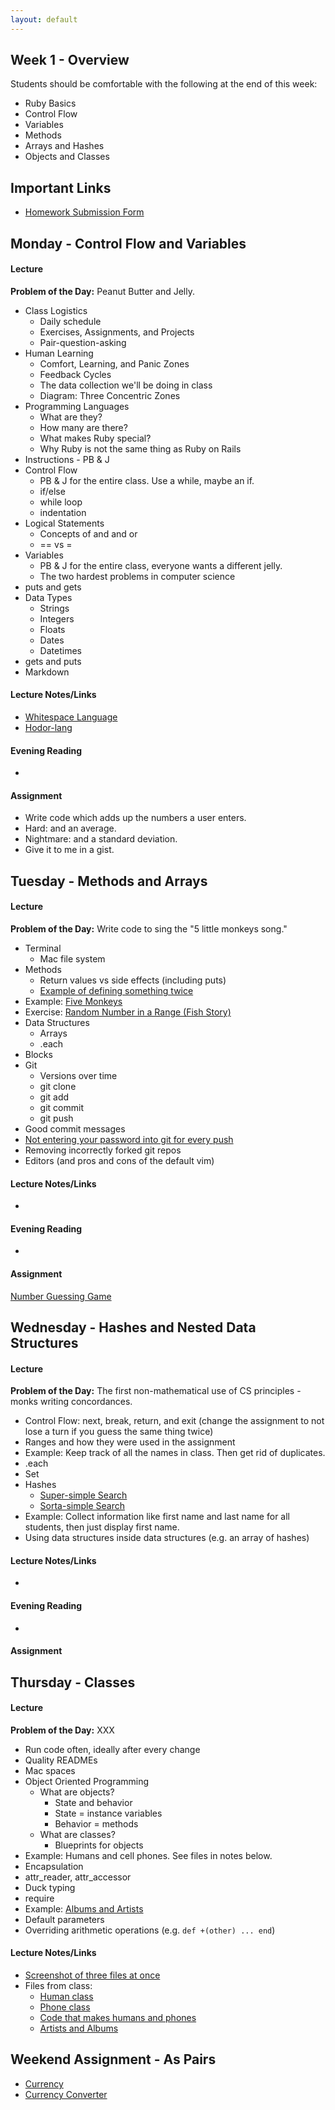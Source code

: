 ```yaml
---
layout: default
---
```


## Week 1 - Overview

Students should be comfortable with the following at the end of this week:

* Ruby Basics
* Control Flow
* Variables
* Methods
* Arrays and Hashes
* Objects and Classes


## Important Links

* [Homework Submission Form](http://goo.gl/forms/o9so3mi9Sd)


## Monday - Control Flow and Variables

#### Lecture

**Problem of the Day:** Peanut Butter and Jelly.

* Class Logistics
  * Daily schedule
  * Exercises, Assignments, and Projects
  * Pair-question-asking
* Human Learning
  * Comfort, Learning, and Panic Zones
  * Feedback Cycles
  * The data collection we'll be doing in class
  * Diagram: Three Concentric Zones
* Programming Languages
  * What are they?
  * How many are there?
  * What makes Ruby special?
  * Why Ruby is not the same thing as Ruby on Rails
* Instructions - PB & J
* Control Flow
  * PB & J for the entire class.  Use a while, maybe an if.
  * if/else
  * while loop
  * indentation
* Logical Statements
  * Concepts of and and or
  * == vs =
* Variables
  * PB & J for the entire class, everyone wants a different jelly.
  * The two hardest problems in computer science
* puts and gets
* Data Types
  * Strings
  * Integers
  * Floats
  * Dates
  * Datetimes
* gets and puts
* Markdown

#### Lecture Notes/Links

* [Whitespace Language](http://en.wikipedia.org/wiki/Whitespace_%28programming_language%29#Sample_code)
* [Hodor-lang](http://www.hodor-lang.org/)

#### Evening Reading

*

#### Assignment

* Write code which adds up the numbers a user enters.
* Hard: and an average.
* Nightmare: and a standard deviation.
* Give it to me in a gist.

## Tuesday - Methods and Arrays

#### Lecture

**Problem of the Day:** Write code to sing the "5 little monkeys song."

* Terminal
  * Mac file system
* Methods
  * Return values vs side effects (including puts)
  * [Example of defining something twice](w1-4/double_def.rb)
* Example: [Five Monkeys](https://github.com/masonfmatthews/rails_assignments/tree/master/exercises/monkeys_jumping_on_the_bed)
* Exercise: [Random Number in a Range (Fish Story)](https://github.com/masonfmatthews/rails_assignments/tree/master/exercises/random_in_range)
* Data Structures
  * Arrays
  * .each
* Blocks
* Git
  * Versions over time
  * git clone
  * git add
  * git commit
  * git push
* Good commit messages
* [Not entering your password into git for every push](https://help.github.com/articles/caching-your-github-password-in-git/)
* Removing incorrectly forked git repos
* Editors (and pros and cons of the default vim)

#### Lecture Notes/Links

*

#### Evening Reading

*

#### Assignment

[Number Guessing Game](https://github.com/tiyd-rails-2015-05/number_guessing)


## Wednesday - Hashes and Nested Data Structures

#### Lecture

**Problem of the Day:** The first non-mathematical use of CS principles - monks writing concordances.

* Control Flow: next, break, return, and exit (change the assignment to not lose a turn if you guess the same thing twice)
* Ranges and how they were used in the assignment
* Example: Keep track of all the names in class.  Then get rid of duplicates.
* .each
* Set
* Hashes
  * [Super-simple Search](https://github.com/masonfmatthews/rails_assignments/tree/master/exercises/super_simple_search)
  * [Sorta-simple Search](https://github.com/masonfmatthews/rails_assignments/tree/master/exercises/sorta_simple_search)
* Example: Collect information like first name and last name for all students, then just display first name.
* Using data structures inside data structures (e.g. an array of hashes)

#### Lecture Notes/Links

*

#### Evening Reading

*

#### Assignment



## Thursday - Classes

#### Lecture

**Problem of the Day:** XXX

* Run code often, ideally after every change
* Quality READMEs
* Mac spaces
* Object Oriented Programming
  * What are objects?
    * State and behavior
    * State = instance variables
    * Behavior = methods
  * What are classes?
    * Blueprints for objects
* Example: Humans and cell phones.  See files in notes below.
* Encapsulation
* attr_reader, attr_accessor
* Duck typing
* require
* Example: [Albums and Artists](https://github.com/masonfmatthews/rails_assignments/tree/master/exercises/albums_and_artists)
* Default parameters
* Overriding arithmetic operations (e.g. `def +(other) ... end`)

#### Lecture Notes/Links

* [Screenshot of three files at once](w1-3/screenshot.png)
* Files from class:
  * [Human class](w1-3/human.rb)
  * [Phone class](w1-3/phone.rb)
  * [Code that makes humans and phones](w1-3/w1wb.rb)
  * [Artists and Albums](w1-3/artists_and_albums.rb)


## Weekend Assignment - As Pairs

* [Currency](https://github.com/tiyd-rails-2015-01/currency)
* [Currency Converter](https://github.com/tiyd-rails-2015-01/currency_converter)
